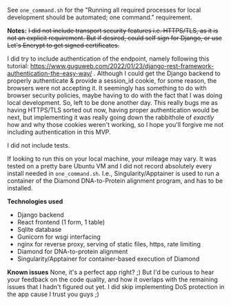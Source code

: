 See `one_command.sh` for the "Running all required processes for local development should be automated; one command." requirement.

**Notes:**
<s>I did not include transport security features i.e. HTTPS/TLS, as it is not an explicit requirement. But if desired, could self sign for Django, or use Let's Encrypt to get signed certificates.</s>

I did try to include authentication of the endpoint, namely following this tutorial:
https://www.guguweb.com/2022/01/23/django-rest-framework-authentication-the-easy-way/ . Although I could get the Django backend to properly authenticate & provide a session_id cookie, for some reason, the browsers were not accepting it. It seemingly has something to do with browser security policies, maybe having to do with the fact that I was doing local development. So, left to be done another day. This really bugs me as having HTTPS/TLS sorted out now, having proper authentication would be next, but implementing it was really going down the rabbithole of *exactly* how and why those cookies weren't working, so I hope you'll forgive me not including authentication in this MVP. 

I did not include tests.

If looking to run this on your local machine, your mileage may vary. It was tested on a pretty bare Ubuntu VM and I did not record absolutely every install needed in `one_command.sh`. I.e., Singularity/Apptainer is used to run a container of the Diamond DNA-to-Protein alignment program, and has to be installed.

**Technologies used**
- Django backend
- React frontend (1 form, 1 table)
- Sqlite database 
- Gunicorn for wsgi interfacing
- nginx for reverse proxy, serving of static files, https, rate limiting
- Diamond for DNA-to-protein alignment
- Singularity/Apptainer for container-based execution of Diamond

**Known issues**
None, it's a perfect app right? ;) But I'd be curious to hear your feedback on the code quality, and how it overlaps with the remaining issues that I hadn't figured out yet. I did skip implementing DoS protection in the app cause I trust you guys ;) 
